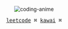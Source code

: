 <div align="center">
  
![coding-anime](https://github.com/Wefdzen/Wefdzen/assets/108589201/781e93bb-c1e9-41e2-aea4-9004c05d89a8)


<p align="center">
  <samp>
    <a href="https://leetcode.com/wefd/">leetcode</a> ⌘
    <a href="https://www.youtube.com/watch?v=UdMaUeQs95w">kawai</a> ⌘
  </samp>
</p>
